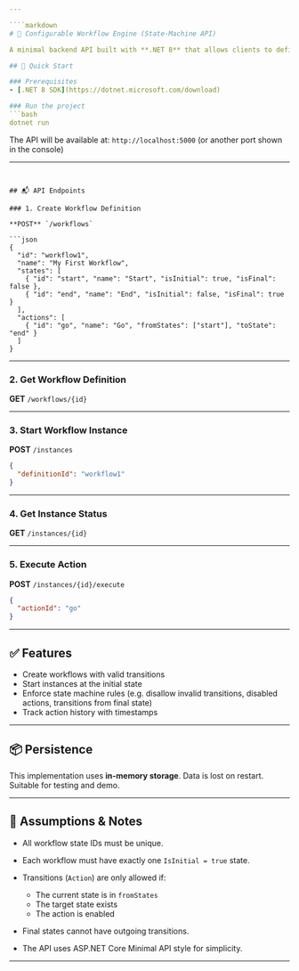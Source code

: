 ```yaml
---

````markdown
# 🧩 Configurable Workflow Engine (State-Machine API)

A minimal backend API built with **.NET 8** that allows clients to define, run, and manage workflow instances as configurable state machines.

## 🚀 Quick Start

### Prerequisites
- [.NET 8 SDK](https://dotnet.microsoft.com/download)

### Run the project
```bash
dotnet run
````

The API will be available at: `http://localhost:5000` (or another port shown in the console)

---
```


## 📬 API Endpoints

### 1. Create Workflow Definition

**POST** `/workflows`

```json
{
  "id": "workflow1",
  "name": "My First Workflow",
  "states": [
    { "id": "start", "name": "Start", "isInitial": true, "isFinal": false },
    { "id": "end", "name": "End", "isInitial": false, "isFinal": true }
  ],
  "actions": [
    { "id": "go", "name": "Go", "fromStates": ["start"], "toState": "end" }
  ]
}
```

---

### 2. Get Workflow Definition

**GET** `/workflows/{id}`

---

### 3. Start Workflow Instance

**POST** `/instances`

```json
{
  "definitionId": "workflow1"
}
```

---

### 4. Get Instance Status

**GET** `/instances/{id}`

---

### 5. Execute Action

**POST** `/instances/{id}/execute`

```json
{
  "actionId": "go"
}
```

---

## ✅ Features

* Create workflows with valid transitions
* Start instances at the initial state
* Enforce state machine rules (e.g. disallow invalid transitions, disabled actions, transitions from final state)
* Track action history with timestamps

---

## 📦 Persistence

This implementation uses **in-memory storage**. Data is lost on restart. Suitable for testing and demo.

---

## 📌 Assumptions & Notes

* All workflow state IDs must be unique.
* Each workflow must have exactly one `IsInitial = true` state.
* Transitions (`Action`) are only allowed if:

  * The current state is in `fromStates`
  * The target state exists
  * The action is enabled
* Final states cannot have outgoing transitions.
* The API uses ASP.NET Core Minimal API style for simplicity.

---



